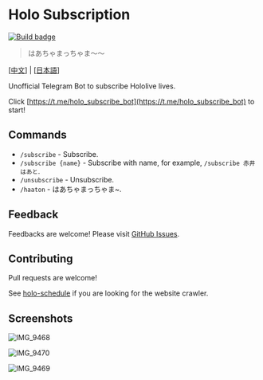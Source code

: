 # Holo Subscription
[![Build badge](https://github.com/wabilin/holo-subscription/workflows/Build/badge.svg)](https://github.com/wabilin/holo-subscription/actions?query=workflow%3ABuild)
> はあちゃまっちゃま〜〜

\[[中文](docs/zh-tw)\] | \[[日本語](docs/ja)\]

Unofficial Telegram Bot to subscribe Hololive lives.

Click [https://t.me/holo_subscribe_bot](https://t.me/holo_subscribe_bot) to start!

## Commands

- `/subscribe` - Subscribe.
- `/subscribe {name}` - Subscribe with name, for example, `/subscribe 赤井はあと`.
- `/unsubscribe` - Unsubscribe.
- `/haaton` - はあちゃまっちゃま~.

## Feedback
Feedbacks are welcome!
Please visit [GitHub Issues](https://github.com/wabilin/holo-subscription/issues).

## Contributing
Pull requests are welcome!

See [holo-schedule](https://github.com/wabilin/holo-schedule/) if you are looking for the website crawler.

## Screenshots
![IMG_9468](https://user-images.githubusercontent.com/2549826/89192999-4d084680-d5e0-11ea-935f-fdbf5e78ae42.jpg)

![IMG_9470](https://user-images.githubusercontent.com/2549826/89193027-55f91800-d5e0-11ea-9f5b-5b1f237cc47b.jpg)

![IMG_9469](https://user-images.githubusercontent.com/2549826/89193014-51346400-d5e0-11ea-9050-0314b9745209.jpg)
